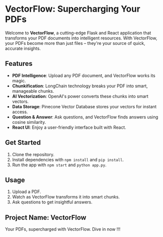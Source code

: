 # VectorFlow: Supercharging Your PDFs

Welcome to **VectorFlow**, a cutting-edge Flask and React application that transforms your PDF documents into intelligent resources. With VectorFlow, your PDFs become more than just files – they're your source of quick, accurate insights.

## Features

- **PDF Intelligence**: Upload any PDF document, and VectorFlow works its magic.
- **Chunkification**: LongChain technology breaks your PDF into smart, manageable chunks.
- **AI Vectorization**: OpenAI's power converts these chunks into smart vectors.
- **Data Storage**: Pinecone Vector Database stores your vectors for instant access.
- **Question & Answer**: Ask questions, and VectorFlow finds answers using cosine similarity.
- **React UI**: Enjoy a user-friendly interface built with React.

## Get Started

1. Clone the repository.
2. Install dependencies with `npm install` and `pip install`.
3. Run the app with `npm start` and `python app.py`.

## Usage

1. Upload a PDF.
2. Watch as VectorFlow transforms it into smart chunks.
3. Ask questions to get insightful answers.

## Project Name: VectorFlow

Your PDFs, supercharged with VectorFlow. Dive in now !!!

